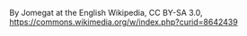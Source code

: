 By Jomegat at the English Wikipedia, CC BY-SA 3.0, https://commons.wikimedia.org/w/index.php?curid=8642439
